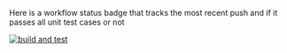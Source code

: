 Here is a workflow status badge that tracks the most recent push and if it passes all unit test cases or not

[![build and test](https://github.com/groovytacocat/1260CICD/actions/workflows/build-and-test.yml/badge.svg)](https://github.com/groovytacocat/1260CICD/actions/workflows/build-and-test.yml?event=push)
